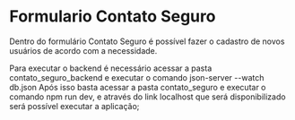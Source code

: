 # Formulario Contato Seguro

Dentro do formulário Contato Seguro é possível fazer o cadastro de novos usuários de acordo com a necessidade. 

Para executar o backend é necessário acessar a pasta contato_seguro_backend e executar o comando json-server --watch db.json
Após isso basta acessar a pasta contato_seguro e executar o comando npm run dev, e através do link localhost que será disponibilizado será possível executar a aplicação; 
